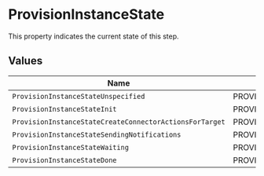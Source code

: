 # ProvisionInstanceState

 This property indicates the current state of this step.



## Values

| Name                                                         | Value                                                        |
| ------------------------------------------------------------ | ------------------------------------------------------------ |
| `ProvisionInstanceStateUnspecified`                          | PROVISION_INSTANCE_STATE_UNSPECIFIED                         |
| `ProvisionInstanceStateInit`                                 | PROVISION_INSTANCE_STATE_INIT                                |
| `ProvisionInstanceStateCreateConnectorActionsForTarget`      | PROVISION_INSTANCE_STATE_CREATE_CONNECTOR_ACTIONS_FOR_TARGET |
| `ProvisionInstanceStateSendingNotifications`                 | PROVISION_INSTANCE_STATE_SENDING_NOTIFICATIONS               |
| `ProvisionInstanceStateWaiting`                              | PROVISION_INSTANCE_STATE_WAITING                             |
| `ProvisionInstanceStateDone`                                 | PROVISION_INSTANCE_STATE_DONE                                |